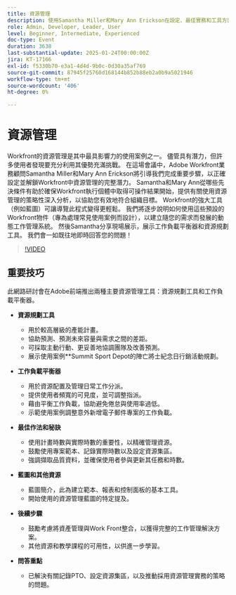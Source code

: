 ```yaml
---
title: 資源管理
description: 使用Samantha Miller和Mary Ann Erickson在設定、最佳實務和工具方面的專家指引，充分發揮Workfront資源管理的潛力。
role: Admin, Developer, Leader, User
level: Beginner, Intermediate, Experienced
doc-type: Event
duration: 3638
last-substantial-update: 2025-01-24T00:00:00Z
jira: KT-17166
exl-id: f5330b70-e3a1-4d4d-9b0c-0d30a35af769
source-git-commit: 87945f25760d168144b852b88eb2a0b9a5021946
workflow-type: tm+mt
source-wordcount: '406'
ht-degree: 0%

---
```


# 資源管理

Workfront的資源管理是其中最具影響力的使用案例之一。 儘管具有潛力，但許多使用者發現要充分利用其優勢充滿挑戰。 在這場會議中，Adobe Workfront業務顧問Samantha Miller和Mary Ann Erickson將引導我們完成重要步驟，以正確設定並解鎖Workfront中資源管理的完整潛力。 Samantha和Mary Ann從哪些先決條件有助於確保Workfront執行個體中取得可操作結果開始，提供有關使用資源管理的策略性深入分析，以協助您有效地符合組織目標。 Workfront的強大工具（例如藍圖）可讓導覽此程式變得更輕鬆。 我們將逐步說明如何使用這些預設的Workfront物件（專為處理常見使用案例而設計），以建立隨您的需求而發展的動態工作管理系統。 然後Samantha分享現場展示，展示工作負載平衡器和資源規劃工具。 我們會一如既往地即時回答您的問題！

>[!VIDEO](https://video.tv.adobe.com/v/3443022/?learn=on&enablevpops)

## 重要技巧

此網路研討會在Adobe前端推出兩種主要資源管理工具：資源規劃工具和工作負載平衡器。

* **資源規劃工具**

   * 用於較高層級的產能計畫。
   * 協助預測、預測未來容量與需求之間的差距。
   * 可採取主動行動、更妥善地協調團隊及改善預測。
   * 展示使用案例**Summit Sport Depot的陣亡將士紀念日行銷活動規劃。

* **工作負載平衡器**

   * 用於資源配置及管理日常工作分派。
   * 提供使用者頻寬的可見度，並可調整指派。
   * 藉由平衡工作負載，協助避免倦怠與使用率過低。
   * 示範使用案例調整意外新增電子郵件專案的工作負載。

* **最佳作法和秘訣**

   * 使用計畫時數與實際時數的重要性，以精確管理資源。
   * 鼓勵使用專案範本、記錄實際時數以及設定資源集區。
   * 強調擷取品質資料，並確保使用者參與更新其任務和時數。

* **藍圖和其他資源**

   * 藍圖簡介，此為建立範本、報表和控制面板的基本工具。
   * 開始使用的資源管理藍圖的特定提及。

* **後續步驟**

   * 鼓勵考慮將資產管理與Work Front整合，以獲得完整的工作管理解決方案。
   * 其他資源和教學課程的可用性，以供進一步學習。

* **問答重點**

   * 已解決有關記錄PTO、設定資源集區，以及推動採用資源管理實務的策略的問題。
